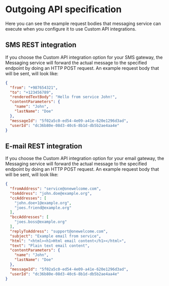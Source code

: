 # Outgoing API specification

Here you can see the example request bodies that messaging service can execute when you configure it to use Custom API integrations.

## SMS REST integration

If you choose the Custom API integration option for your SMS gateway, the Messaging service will forward the actual message to the specified endpoint by doing
an HTTP POST request. An example request body that will be sent, will look like:

```json
{
  "from": "+987654321",
  "to": "+123456789",
  "renderedTextBody": "Hello from service John!",
  "contentParameters": {
    "name": "John",
    "lastName": "Doe"
  },
  "messageId": "5f02a5c0-ed54-4e09-a41e-620e1296d3ad",
  "userId": "dc36b80e-08d3-40c6-8b1d-db5b2ae4aa4e"
}

```

## E-mail REST integration

If you choose the Custom API integration option for your email gateway, the Messaging service will forward the actual message to the specified endpoint by doing
an HTTP POST request. An example request body that will be sent, will look like:

```json
{
  "fromAddress": "service@onewelcome.com",
  "toAddress": "john.doe@example.org",
  "ccAddresses": [
    "john.doe+1@example.org",
    "joes.friend@example.org"
  ],
  "bccAddresses": [
    "joes.boss@example.org"
  ],
  "replyToAddress": "support@onewelcome.com",
  "subject": "Example email from service",
  "html": "<html><h1>Html email content</h1></html>",
  "text": "Plain text email content",
  "contentParameters": {
    "name": "John",
    "lastName": "Doe"
  },
  "messageId": "5f02a5c0-ed54-4e09-a41e-620e1296d3ad",
  "userId": "dc36b80e-08d3-40c6-8b1d-db5b2ae4aa4e"
}

```
